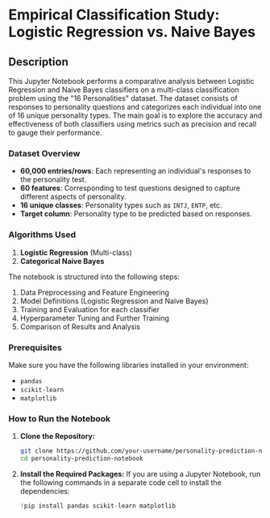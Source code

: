 # Empirical Classification Study: Logistic Regression vs. Naive Bayes

## Description
This Jupyter Notebook performs a comparative analysis between Logistic Regression and Naive Bayes classifiers on a multi-class classification problem using the "16 Personalities" dataset. The dataset consists of responses to personality questions and categorizes each individual into one of 16 unique personality types. The main goal is to explore the accuracy and effectiveness of both classifiers using metrics such as precision and recall to gauge their performance.

### Dataset Overview
- **60,000 entries/rows**: Each representing an individual's responses to the personality test.
- **60 features**: Corresponding to test questions designed to capture different aspects of personality.
- **16 unique classes**: Personality types such as `INTJ`, `ENTP`, etc.
- **Target column**: Personality type to be predicted based on responses.

### Algorithms Used
1. **Logistic Regression** (Multi-class)
2. **Categorical Naive Bayes**

The notebook is structured into the following steps:
1. Data Preprocessing and Feature Engineering
2. Model Definitions (Logistic Regression and Naive Bayes)
3. Training and Evaluation for each classifier
4. Hyperparameter Tuning and Further Training
5. Comparison of Results and Analysis

### Prerequisites
Make sure you have the following libraries installed in your environment:

- `pandas`
- `scikit-learn`
- `matplotlib`

### How to Run the Notebook
1. **Clone the Repository:**
    ```bash
    git clone https://github.com/your-username/personality-prediction-notebook.git
    cd personality-prediction-notebook
    ```

2. **Install the Required Packages:**
   If you are using a Jupyter Notebook, run the following commands in a separate code cell to install the dependencies:

   ```python
   !pip install pandas scikit-learn matplotlib